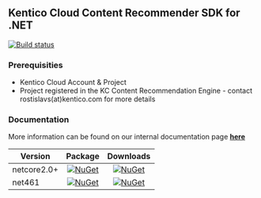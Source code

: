 ## Kentico Cloud Content Recommender SDK for .NET

[![Build status](https://ci.appveyor.com/api/projects/status/64jwwc4yy82fgxlv/branch/master?svg=true)](https://ci.appveyor.com/project/kentico/recommender-sdk-net/branch/master)

### Prerequisities
* Kentico Cloud Account & Project
* Project registered in the KC Content Recommendation Engine - contact rostislavs(at)kentico.com for more details

### Documentation
More information can be found on our internal documentation page [**here**](https://developer.kenticocloud.com/v1/docs/content-recommendation-with-kentico-cloud)


| Version        | Package  | Downloads |
| ------------- |:-------------:| :-------------:|
| netcore2.0+         | [![NuGet](https://img.shields.io/nuget/v/KenticoCloud.Recommender.SDK.svg)](https://www.nuget.org/packages/KenticoCloud.Recommender.SDK) | [![NuGet](https://img.shields.io/nuget/dt/KenticoCloud.Recommender.SDK.svg)](https://www.nuget.org/packages/KenticoCloud.Recommender.SDK) |
| net461      | [![NuGet](https://img.shields.io/nuget/v/KenticoCloud.Recommender.SDK.MVC.svg)](https://www.nuget.org/packages/KenticoCloud.Recommender.SDK.MVC) | [![NuGet](https://img.shields.io/nuget/dt/KenticoCloud.Recommender.SDK.MVC.svg)](https://www.nuget.org/packages/KenticoCloud.Recommender.SDK.MVC) |
